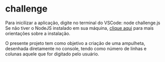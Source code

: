 # challenge

Para inicilizar a aplicação, digite no terminal do VSCode: node challenge.js
Se não tiver o NodeJS instalado em sua máquina, [clique aqui](http://exemplo.com/) para mais orientações sobre a instalação.

O presente projeto tem como objetivo a criação de uma ampulheta, desenhada diretamente no console, tendo como número de linhas e colunas aquele que for digitado pelo usuário.
